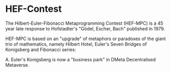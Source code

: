 # HEF-Contest

The Hilbert-Euler-Fibonacci Metaprogramming Contest (HEF-MPC) is a 45 year late response to Hofstadter's "Gödel, Escher, Bach"
published in 1979. 

HEF-MPC is based on an "upgrade" of metaphors or paradoxes of the giant trio of mathematics, namely 
Hilbert Hotel, Euler's Seven Bridges of Konigsberg and Fibonacci series:

A. Euler's Konigsberg is now a "business park" in DMeta Decentralised Metaverse.
